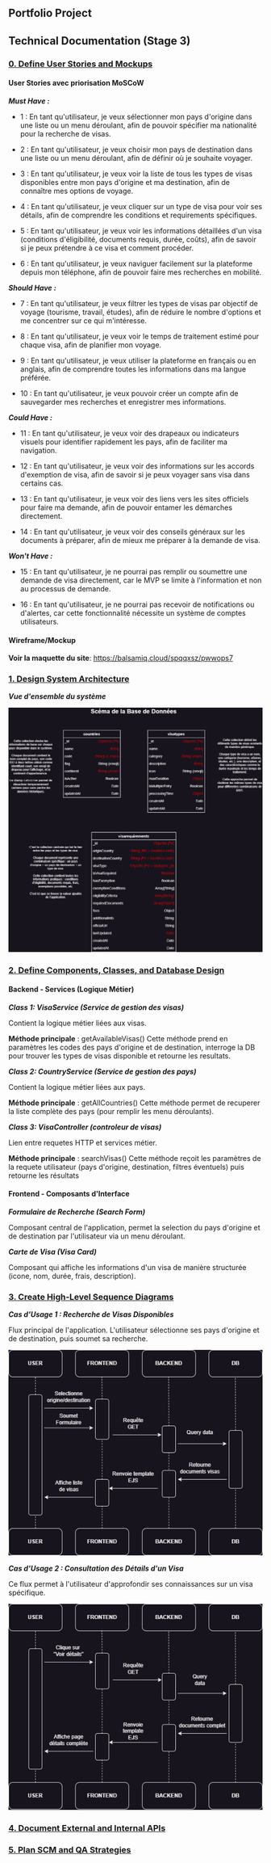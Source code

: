 ## Portfolio Project
## Technical Documentation (Stage 3)

### <ins>0. Define User Stories and Mockups</ins>

#### User Stories avec priorisation MoSCoW

***Must Have :***

- 1 : En tant qu'utilisateur, je veux sélectionner mon pays d'origine dans une liste ou un menu déroulant, afin de pouvoir spécifier ma nationalité pour la recherche de visas.

- 2 : En tant qu'utilisateur, je veux choisir mon pays de destination dans une liste ou un menu déroulant, afin de définir où je souhaite voyager.

- 3 : En tant qu'utilisateur, je veux voir la liste de tous les types de visas disponibles entre mon pays d'origine et ma destination, afin de connaître mes options de voyage.

- 4 : En tant qu'utilisateur, je veux cliquer sur un type de visa pour voir ses détails, afin de comprendre les conditions et requirements spécifiques.

- 5 : En tant qu'utilisateur, je veux voir les informations détaillées d'un visa (conditions d'éligibilité, documents requis, durée, coûts), afin de savoir si je peux prétendre à ce visa et comment procéder.

- 6 : En tant qu'utilisateur, je veux naviguer facilement sur la plateforme depuis mon téléphone, afin de pouvoir faire mes recherches en mobilité.

***Should Have :***

- 7 : En tant qu'utilisateur, je veux filtrer les types de visas par objectif de voyage (tourisme, travail, études), afin de réduire le nombre d'options et me concentrer sur ce qui m'intéresse.

- 8 : En tant qu'utilisateur, je veux voir le temps de traitement estimé pour chaque visa, afin de planifier mon voyage.

- 9 : En tant qu'utilisateur, je veux utiliser la plateforme en français ou en anglais, afin de comprendre toutes les informations dans ma langue préférée.

- 10 : En tant qu'utilisateur, je veux pouvoir créer un compte afin de sauvegarder mes recherches et enregistrer mes informations.

***Could Have :***

- 11 : En tant qu'utilisateur, je veux voir des drapeaux ou indicateurs visuels pour identifier rapidement les pays, afin de faciliter ma navigation.

- 12 : En tant qu'utilisateur, je veux voir des informations sur les accords d'exemption de visa, afin de savoir si je peux voyager sans visa dans certains cas.

- 13 : En tant qu'utilisateur, je veux voir des liens vers les sites officiels pour faire ma demande, afin de pouvoir entamer les démarches directement.

- 14 : En tant qu'utilisateur, je veux voir des conseils généraux sur les documents à préparer, afin de mieux me préparer à la demande de visa.

***Won't Have :***

- 15 : En tant qu'utilisateur, je ne pourrai pas remplir ou soumettre une demande de visa directement, car le MVP se limite à l'information et non au processus de demande.

- 16 : En tant qu'utilisateur, je ne pourrai pas recevoir de notifications ou d'alertes, car cette fonctionnalité nécessite un système de comptes utilisateurs.

#### Wireframe/Mockup

**Voir la maquette du site**: https://balsamiq.cloud/spqqxsz/pwwops7

### <ins>1. Design System Architecture</ins>

***Vue d'ensemble du système***

![Architecture base de données](./images/schema_db.png)

### <ins>2. Define Components, Classes, and Database Design</ins>

#### Backend - Services (Logique Métier)

***Class 1: VisaService (Service de gestion des visas)***

Contient la logique métier liées aux visas.

**Méthode principale** : getAvailableVisas()
Cette méthode prend en paramètres les codes des pays d'origine et de destination, interroge la DB pour trouver les types de visas disponible et retourne les resultats.

***Class 2: CountryService (Service de gestion des pays)***

Contient la logique métier liées aux pays.

**Méthode principale** : getAllCountries()
Cette méthode permet de recuperer la liste complète des pays (pour remplir les menu déroulants).

***Class 3: VisaController (controleur de visas)***

Lien entre requetes HTTP et services métier.

**Méthode principale** : searchVisas()
Cette méthode reçoit les paramètres de la requete utilisateur (pays d'origine, destination, filtres éventuels) puis retourne les résultats

#### Frontend - Composants d'Interface

***Formulaire de Recherche (Search Form)***

Composant central de l'application, permet la selection du pays d'origine et de destination par l'utilisateur via un menu déroulant.

***Carte de Visa (Visa Card)***

Composant qui affiche les informations d'un visa de manière structurée (icone, nom, durée, frais, description).


### <ins>3. Create High-Level Sequence Diagrams</ins>

***Cas d'Usage 1 : Recherche de Visas Disponibles***

Flux principal de l'application. L'utilisateur sélectionne ses pays d'origine et de destination, puis soumet sa recherche.

![Sequence Diagram 1](./images/cas_1_recherche_visas.png)

***Cas d'Usage 2 : Consultation des Détails d'un Visa***

Ce flux permet à l'utilisateur d'approfondir ses connaissances sur un visa spécifique.

![Sequence Diagram 2](./images/cas_2_voir_details.png)

### <ins>4. Document External and Internal APIs</ins>

### <ins>5. Plan SCM and QA Strategies</ins>
